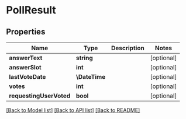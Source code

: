 # PollResult

## Properties
Name | Type | Description | Notes
------------ | ------------- | ------------- | -------------
**answerText** | **string** |  | [optional] 
**answerSlot** | **int** |  | [optional] 
**lastVoteDate** | **\DateTime** |  | [optional] 
**votes** | **int** |  | [optional] 
**requestingUserVoted** | **bool** |  | [optional] 

[[Back to Model list]](../README.md#documentation-for-models) [[Back to API list]](../README.md#documentation-for-api-endpoints) [[Back to README]](../README.md)


